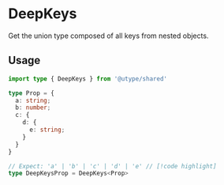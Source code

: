 
# DeepKeys

Get the union type composed of all keys from nested objects.

## Usage

```ts
import type { DeepKeys } from '@utype/shared'

type Prop = {
  a: string;
  b: number;
  c: {
    d: {
      e: string;
    }
  }
}

// Expect: 'a' | 'b' | 'c' | 'd' | 'e' // [!code highlight]
type DeepKeysProp = DeepKeys<Prop>
```
